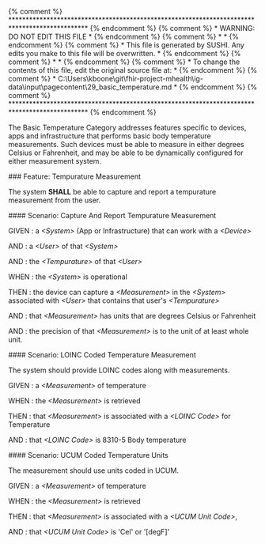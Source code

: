 {% comment %} ********************************************************************************************** {% endcomment %}
{% comment %} *                               WARNING: DO NOT EDIT THIS FILE                               * {% endcomment %}
{% comment %} *                                                                                            * {% endcomment %}
{% comment %} * This file is generated by SUSHI. Any edits you make to this file will be overwritten.      * {% endcomment %}
{% comment %} *                                                                                            * {% endcomment %}
{% comment %} * To change the contents of this file, edit the original source file at:                     * {% endcomment %}
{% comment %} * C:\Users\kboone\git\fhir-project-mhealth\ig-data\input\pagecontent\29_basic_temperature.md * {% endcomment %}
{% comment %} ********************************************************************************************** {% endcomment %}

The Basic Temperature Category addresses features specific to devices, apps and
infrastructure that performs basic body temperature measurements.  Such devices
must be able to measure in either degrees Celsius or Fahrenheit, and may be able to be
dynamically configured for either measurement system.


<span id='tempurature-measurement'/>
### <span class='glyphicon glyphicon-phone'/> <span class='glyphicon glyphicon-dashboard'/> <span class='glyphicon glyphicon-cloud'/> Feature: Tempurature Measurement

The system **SHALL** be able to capture and report a tempurature measurement from the user.


<span id='capture-and-report-tempurature-measurement'/>
#### <span class='glyphicon text-success glyphicon-phone'/> <span class='glyphicon text-success glyphicon-dashboard'/> <span class='glyphicon text-success glyphicon-cloud'/> Scenario: Capture And Report Tempurature Measurement


GIVEN
: a <i>&lt;System&gt;</i> (App or Infrastructure) that can work with a <i>&lt;Device&gt;</i>

   AND
   : a <i>&lt;User&gt;</i> of that <i>&lt;System&gt;</i>

   AND
   : the <i>&lt;Tempurature&gt;</i> of that <i>&lt;User&gt;</i>

WHEN
: the <i>&lt;System&gt;</i> is operational

THEN
: the device can capture a <i>&lt;Measurement&gt;</i> in the <i>&lt;System&gt;</i> associated with <i>&lt;User&gt;</i> that contains that user's <i>&lt;Tempurature&gt;</i>

   AND
   : that <i>&lt;Measurement&gt;</i> has units that are degrees Celsius or Fahrenheit

   AND
   : the precision of that <i>&lt;Measurement&gt;</i> is to the unit of at least whole unit.


<span id='loinc-coded-temperature-measurement'/>
#### <span class='glyphicon text-info glyphicon-phone'/> <span class='glyphicon text-info glyphicon-cloud'/> Scenario: LOINC Coded Temperature Measurement

The system should provide LOINC codes along with measurements.

GIVEN
: a <i>&lt;Measurement&gt;</i> of temperature

WHEN
: the <i>&lt;Measurement&gt;</i> is retrieved

THEN
: that <i>&lt;Measurement&gt;</i> is associated with a <i>&lt;LOINC Code&gt;</i> for Temperature

   AND
   : that <i>&lt;LOINC Code&gt;</i> is 8310-5 Body temperature


<span id='ucum-coded-temperature-units'/>
#### <span class='glyphicon text-info glyphicon-phone'/> <span class='glyphicon text-info glyphicon-cloud'/> Scenario: UCUM Coded Temperature Units

The measurement should use units coded in UCUM.

GIVEN
: a <i>&lt;Measurement&gt;</i> of temperature

WHEN
: the <i>&lt;Measurement&gt;</i> is retrieved

THEN
: that <i>&lt;Measurement&gt;</i> is associated with a <i>&lt;UCUM Unit Code&gt;</i>,

   AND
   : that <i>&lt;UCUM Unit Code&gt;</i> is 'Cel' or '[degF]'

